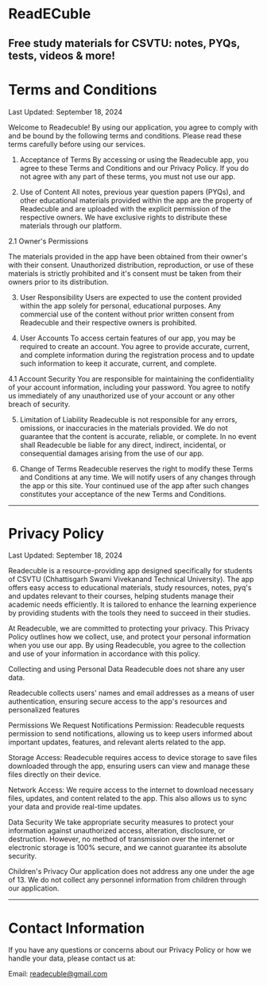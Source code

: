 # ReadECuble
Free study materials for CSVTU: notes, PYQs, tests, videos &amp; more!
---
# Terms and Conditions
Last Updated: September 18, 2024 

Welcome to Readecuble! By using our application, you agree to comply with and be bound by the following terms and conditions. Please read these terms carefully before using our services. 

1. Acceptance of Terms 
By accessing or using the Readecuble app, you agree to these Terms and Conditions and our Privacy Policy. If you do not agree with any part of these terms, you must not use our app. 

2. Use of Content 
All notes, previous year question papers (PYQs), and other educational materials provided within the app are the property of Readecuble and are uploaded with the explicit permission of the respective owners. We have exclusive rights to distribute these materials through our platform. 

2.1 Owner's Permissions 

The materials provided in the app have been obtained from their owner's with their consent. Unauthorized distribution, reproduction, or use of these materials is strictly prohibited and it's consent must be taken from their owners prior to its distribution.

3. User Responsibility
Users are expected to use the content provided within the app solely for personal, educational purposes. Any commercial use of the content without prior written consent from Readecuble and their respective owners is prohibited. 

4. User Accounts 
To access certain features of our app, you may be required to create an account. You agree to provide accurate, current, and complete information during the registration process and to update such information to keep it accurate, current, and complete. 

4.1 Account Security
You are responsible for maintaining the confidentiality of your account information, including your password. You agree to notify us immediately of any unauthorized use of your account or any other breach of security. 

5. Limitation of Liability 
Readecuble is not responsible for any errors, omissions, or inaccuracies in the materials provided. We do not guarantee that the content is accurate, reliable, or complete. In no event shall Readecuble be liable for any direct, indirect, incidental, or consequential damages arising from the use of our app. 

6. Change of Terms
Readecuble reserves the right to modify these Terms and Conditions at any time. We will notify users of any changes through the app or this site. Your continued use of the app after such changes constitutes your acceptance of the new Terms and Conditions. 
---
# Privacy Policy
Last Updated: September 18, 2024

Readecuble is a resource-providing app designed specifically for students of CSVTU (Chhattisgarh Swami Vivekanand Technical University). The app offers easy access to educational materials, study resources, notes, pyq's and updates relevant to their courses, helping students manage their academic needs efficiently. It is tailored to enhance the learning experience by providing students with the tools they need to succeed in their studies. 

At Readecuble, we are committed to protecting your privacy. This Privacy Policy outlines how we collect, use, and protect your personal information when you use our app. By using Readecuble, you agree to the collection and use of your information in accordance with this policy. 

Collecting and using Personal Data
Readecuble does not share any user data.

Readecuble collects users' names and email addresses as a means of user authentication, ensuring secure access to the app's resources and personalized features 

Permissions We Request 
Notifications Permission: Readecuble requests permission to send notifications, allowing us to keep users informed about important updates, features, and relevant alerts related to the app. 

Storage Access: Readecuble requires access to device storage to save files downloaded through the app, ensuring users can view and manage these files directly on their device. 

Network Access: We require access to the internet to download necessary files, updates, and content related to the app. This also allows us to sync your data and provide real-time updates. 


Data Security
We take appropriate security measures to protect your information against unauthorized access, alteration, disclosure, or destruction. However, no method of transmission over the internet or electronic storage is 100% secure, and we cannot guarantee its absolute security. 

Children's Privacy
Our application does not address any one under the age of 13. We do not collect any personnel information from children through our application.

---
# Contact Information
If you have any questions or concerns about our Privacy Policy or how we handle your data, please contact us at:

Email: readecuble@gmail.com
